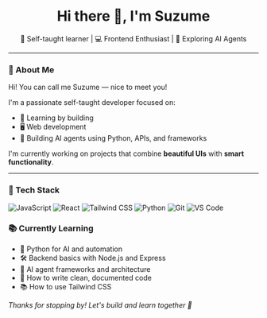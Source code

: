 <h1 align="center">Hi there 👋, I'm Suzume</h1>

<p align="center">
  🌱 Self-taught learner | 💻 Frontend Enthusiast | 🤖 Exploring AI Agents
</p>

---

### 🚀 About Me

Hi! You can call me Suzume — nice to meet you!

I'm a passionate self-taught developer focused on:
- 🧠 Learning by building
- 🖥️ Web development 
- 🤖 Building AI agents using Python, APIs, and frameworks

I'm currently working on projects that combine **beautiful UIs** with **smart functionality**.

---

### 🧰 Tech Stack

![JavaScript](https://img.shields.io/badge/-JavaScript-F7DF1E?logo=javascript&logoColor=000)
![React](https://img.shields.io/badge/-React-61DAFB?logo=react&logoColor=000)
![Tailwind CSS](https://img.shields.io/badge/-Tailwind-06B6D4?logo=tailwindcss&logoColor=fff)
![Python](https://img.shields.io/badge/-Python-3776AB?logo=python&logoColor=fff)
![Git](https://img.shields.io/badge/-Git-F05032?logo=git&logoColor=fff)
![VS Code](https://img.shields.io/badge/-VSCode-007ACC?logo=visual-studio-code&logoColor=fff)


### 📚 Currently Learning

- 🧩 Python for AI and automation
- 🛠️ Backend basics with Node.js and Express
- 🧠 AI agent frameworks and architecture
- 📘 How to write clean, documented code
- 📚 How to use Tailwind CSS





_Thanks for stopping by! Let's build and learn together 🚀_
